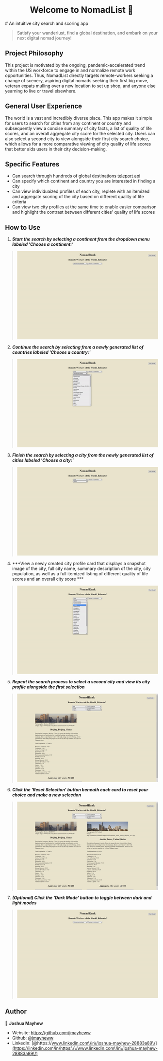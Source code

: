 <h1 align="center">Welcome to NomadList 👋</h1>
<p>
# An intuitive city search and scoring app

> Satisfy your wanderlust, find a global destination, and embark on your next digital nomad journey!

## Project Philosophy

This project is motivated by the ongoing, pandemic-accelerated trend within the US workforce to engage in and normalize remote work opportunities. Thus, NomadList directly targets remote-workers seeking a change of scenery, aspiring digital nomads seeking their first big move, veteran expats mulling over a new location to set up shop, and anyone else yearning to live or travel elsewhere.

## General User Experience

The world is a vast and incredibly diverse place. This app makes it simple for users to search for cities from any continent or country and subsequently view a concise summary of city facts, a list of quality of life scores, and an overall aggregate city score for the selected city. Users can also select a second city to view alongside their first city search choice, which allows for a more comparative viewing of city quality of life scores that better aids users in their city decision-making.

## Specific Features

- Can search through hundreds of global destinations [teleport api](https://developers.teleport.org/)
- Can specify which continent and country you are interested in finding a city
- Can view individuaized profiles of each city, replete with an itemized and aggregate scoring of the city based on different quality of life criteria
- Can view two city profiles at the same time to enable easier comparison and highlight the contrast between different cities' quality of life scores

## How to Use

1. ***Start the search by selecting a continent from the dropdown menu labeled 'Choose a continent:'***

> ![image](./images/Markdown/continentgif.gif)

2. ***Continue the search by selecting from a newly generated list of countries labeled 'Choose a country:'***

> ![image](./images/Markdown/countryselection.gif)

3. ***Finish the search by selecting a city from the newly generated list of cities labeled 'Choose a city:'***

> ![image](./images/Markdown/cityselction.gif)

4. ***View a newly created city profile card that displays a snapshot image of the city, full city name, summary description of the city, city population, as well as a full itemized listing of different quality of life scores and an overall city score ***

> ![image](./images/Markdown/citycard.gif)

5. ***Repeat the search process to select a second city and view its city profile alongside the first selection***

> ![image](./images/Markdown/secondcity.gif)

6. ***Click the 'Reset Selection' button beneath each card to reset your choice and make a new selection***

> ![image](./images/Markdown/resetchoice.gif)

7. ***(Optional) Click the 'Dark Mode' button to toggle between dark and light modes***

> ![image](./images/Markdown/darkmodegif.gif)

</p>

## Author

👤 **Joshua Mayhew**

* Website: https://github.com/jmayheww
* Github: [@jmayheww](https://github.com/jmayheww)
* LinkedIn: [@https:\/\/www.linkedin.com\/in\/joshua-mayhew-28883a89\/](https://linkedin.com/in/https:\/\/www.linkedin.com\/in\/joshua-mayhew-28883a89\/)

